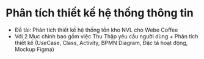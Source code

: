 # Phân tích thiết kế hệ thống thông tin
- Đề tài: Phân tích thiết kế hệ thống tồn kho NVL cho Webe Coffee
- Với 2 Mục chính bao gồm việc Thu Thập yêu cầu người dùng + Phân tích thiết kế (UseCase, Class, Activity, BPMN Diagram, Đặc tả hoạt động, Mockup Figma)
